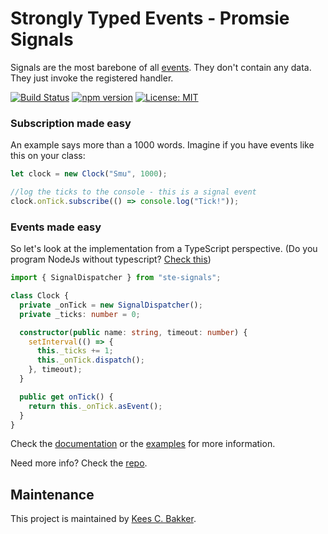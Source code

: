 # Strongly Typed Events - Promsie Signals
Signals are the most barebone of all <a href="https://www.npmjs.com/package/strongly-typed-events">events</a>. They don't contain any data. They just invoke the registered handler.

[![Build Status](https://travis-ci.org/KeesCBakker/Strongly-Typed-Events-for-TypeScript.svg?branch=master)](https://travis-ci.org/KeesCBakker/Strongly-Typed-Events-for-TypeScript)
[![npm version](https://badge.fury.io/js/ste-signals.svg)](https://badge.fury.io/js/ste-signals)
[![License: MIT](https://img.shields.io/badge/License-MIT-yellow.svg)](https://opensource.org/licenses/MIT)


### Subscription made easy
An example says more than a 1000 words. Imagine if you have events like this on your class:
```typescript
let clock = new Clock("Smu", 1000);

//log the ticks to the console - this is a signal event
clock.onTick.subscribe(() => console.log("Tick!"));

```

### Events made easy
So let's look at the implementation from a TypeScript perspective. (Do you program NodeJs without typescript? <a href="https://github.com/KeesCBakker/Strongly-Typed-Events-for-TypeScript/blob/master/documentation/HowToUseInNodeJs.md">Check this</a>)

```typescript
import { SignalDispatcher } from "ste-signals";

class Clock {
  private _onTick = new SignalDispatcher();
  private _ticks: number = 0;

  constructor(public name: string, timeout: number) {
    setInterval(() => {
      this._ticks += 1;
      this._onTick.dispatch();
    }, timeout);
  }

  public get onTick() {
    return this._onTick.asEvent();
  }
}
```

Check the <a href="https://github.com/KeesCBakker/Strongly-Typed-Events-for-TypeScript/tree/master/documentation">documentation</a> or the <a href="https://github.com/KeesCBakker/Strongly-Typed-Events-for-TypeScript/tree/master/examples">examples</a> for more information.

Need more info? Check the <a href="https://github.com/KeesCBakker/Strongly-Typed-Events-for-TypeScript">repo</a>.

## Maintenance
This project is maintained by <a href="https://keestalkstech.com/">Kees C. Bakker</a>.